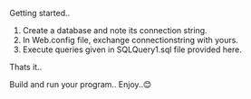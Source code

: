 Getting started..

1. Create a database and note its connection string.
2. In Web.config file, exchange connectionstring with yours.
3. Execute queries given in SQLQuery1.sql file provided here.

Thats it..

Build and run your program.. Enjoy..😊